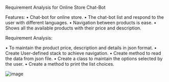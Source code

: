 Requirement Analysis for Online Store Chat-Bot

Features:
•	Chat-bot for online store.
•	The chat-bot list and respond to the user with different languages.
•	Navigation between products is ease.
•	Shows all the available products with their price and description.

Requirement Analysis:

•	To maintain the product price, description and details in json format.
•	Create User-defined stack to achieve navigation.
•	Create method to read the data from json file.
•	Create a class to maintain the options selected by the user.
•	Create a method to print the list choices.



![image](https://github.com/subramanian-s-043/ZS-GS/assets/113493600/648663cf-71ce-4666-b04a-35cab7e8746e)
